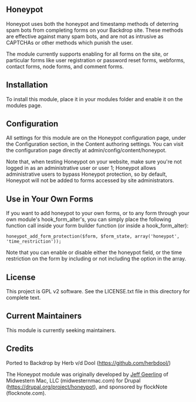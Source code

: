 Honeypot
--------

Honeypot uses both the honeypot and timestamp methods of deterring spam bots from completing forms on your Backdrop site. These methods are effective against many spam bots, and are not as intrusive as CAPTCHAs or other methods which punish the user.

The module currently supports enabling for all forms on the site, or particular forms like user registration or password reset forms, webforms, contact forms, node forms, and comment forms.

Installation
------------

To install this module, place it in your modules folder and enable it on the modules page.


Configuration
-------------

All settings for this module are on the Honeypot configuration page, under the Configuration section, in the Content authoring settings. You can visit the configuration page directly at admin/config/content/honeypot.

Note that, when testing Honeypot on your website, make sure you're not logged in as an administrative user or user 1; Honeypot allows administrative users to bypass Honeypot protection, so by default, Honeypot will not be added to forms accessed by site administrators.

Use in Your Own Forms
---------------------

If you want to add honeypot to your own forms, or to any form through your own module's hook_form_alter's, you can simply place the following function call inside your form builder function (or inside a hook_form_alter):

```
honeypot_add_form_protection($form, $form_state, array('honeypot', 'time_restriction'));
```

Note that you can enable or disable either the honeypot field, or the time restriction on the form by including or not including the option in the array.

License
-------

This project is GPL v2 software. See the LICENSE.txt file in this directory for complete text.

Current Maintainers
-------------------

This module is currently seeking maintainers.

Credits
-------

Ported to Backdrop by Herb v/d Dool (https://github.com/herbdool/)

The Honeypot module was originally developed by [Jeff Geerling](https://www.drupal.org/u/geerlingguy) of Midwestern Mac,
LLC (midwesternmac.com) for Drupal (https://drupal.org/project/honeypot), and sponsored by flockNote (flocknote.com).
